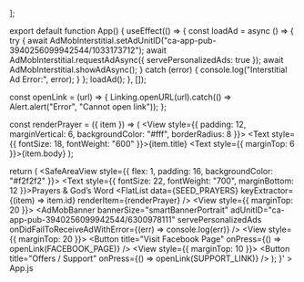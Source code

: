 ];

export default function App() {
  useEffect(() => {
    const loadAd = async () => {
      try {
        await AdMobInterstitial.setAdUnitID("ca-app-pub-3940256099942544/1033173712");
        await AdMobInterstitial.requestAdAsync({ servePersonalizedAds: true });
        await AdMobInterstitial.showAdAsync();
      } catch (error) { console.log("Interstitial Ad Error:", error); }
    };
    loadAd();
  }, []);

  const openLink = (url) => {
    Linking.openURL(url).catch(() => Alert.alert("Error", "Cannot open link"));
  };

  const renderPrayer = ({ item }) => (
    <View style={{ padding: 12, marginVertical: 6, backgroundColor: "#fff", borderRadius: 8 }}>
      <Text style={{ fontSize: 18, fontWeight: "600" }}>{item.title}</Text>
      <Text style={{ marginTop: 6 }}>{item.body}</Text>
    </View>
  );

  return (
    <SafeAreaView style={{ flex: 1, padding: 16, backgroundColor: "#f2f2f2" }}>
      <Text style={{ fontSize: 22, fontWeight: "700", marginBottom: 12 }}>Prayers & God’s Word</Text>
      <FlatList data={SEED_PRAYERS} keyExtractor={(item) => item.id} renderItem={renderPrayer} />
      <View style={{ marginTop: 20 }}>
        <AdMobBanner bannerSize="smartBannerPortrait" adUnitID="ca-app-pub-3940256099942544/6300978111" servePersonalizedAds onDidFailToReceiveAdWithError={(err) => console.log(err)} />
      </View>
      <View style={{ marginTop: 20 }}>
        <Button title="Visit Facebook Page" onPress={() => openLink(FACEBOOK_PAGE)} />
      </View>
      <View style={{ marginTop: 10 }}>
        <Button title="Offers / Support" onPress={() => openLink(SUPPORT_LINK)} />
      </View>
    </SafeAreaView>
  );
}' > App.js
